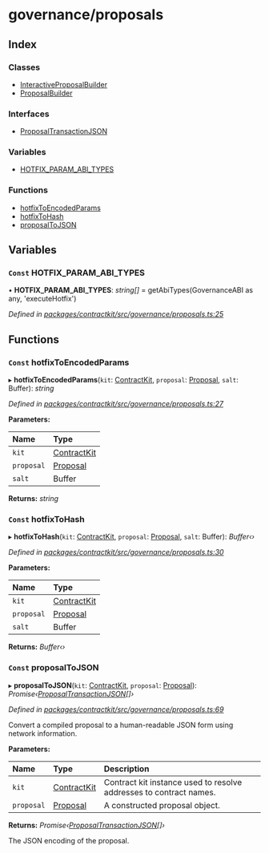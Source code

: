 # governance/proposals

## Index

### Classes

* [InteractiveProposalBuilder](../classes/_governance_proposals_.interactiveproposalbuilder.md)
* [ProposalBuilder](../classes/_governance_proposals_.proposalbuilder.md)

### Interfaces

* [ProposalTransactionJSON](../interfaces/_governance_proposals_.proposaltransactionjson.md)

### Variables

* [HOTFIX\_PARAM\_ABI\_TYPES](_governance_proposals_.md#const-hotfix_param_abi_types)

### Functions

* [hotfixToEncodedParams](_governance_proposals_.md#const-hotfixtoencodedparams)
* [hotfixToHash](_governance_proposals_.md#const-hotfixtohash)
* [proposalToJSON](_governance_proposals_.md#const-proposaltojson)

## Variables

### `Const` HOTFIX\_PARAM\_ABI\_TYPES

• **HOTFIX\_PARAM\_ABI\_TYPES**: _string\[\]_ = getAbiTypes\(GovernanceABI as any, 'executeHotfix'\)

_Defined in_ [_packages/contractkit/src/governance/proposals.ts:25_](https://github.com/celo-org/celo-monorepo/blob/master/packages/contractkit/src/governance/proposals.ts#L25)

## Functions

### `Const` hotfixToEncodedParams

▸ **hotfixToEncodedParams**\(`kit`: [ContractKit](../classes/_kit_.contractkit.md), `proposal`: [Proposal](_wrappers_governance_.md#proposal), `salt`: Buffer\): _string_

_Defined in_ [_packages/contractkit/src/governance/proposals.ts:27_](https://github.com/celo-org/celo-monorepo/blob/master/packages/contractkit/src/governance/proposals.ts#L27)

**Parameters:**

| Name | Type |
| :--- | :--- |
| `kit` | [ContractKit](../classes/_kit_.contractkit.md) |
| `proposal` | [Proposal](_wrappers_governance_.md#proposal) |
| `salt` | Buffer |

**Returns:** _string_

### `Const` hotfixToHash

▸ **hotfixToHash**\(`kit`: [ContractKit](../classes/_kit_.contractkit.md), `proposal`: [Proposal](_wrappers_governance_.md#proposal), `salt`: Buffer\): _Buffer‹›_

_Defined in_ [_packages/contractkit/src/governance/proposals.ts:30_](https://github.com/celo-org/celo-monorepo/blob/master/packages/contractkit/src/governance/proposals.ts#L30)

**Parameters:**

| Name | Type |
| :--- | :--- |
| `kit` | [ContractKit](../classes/_kit_.contractkit.md) |
| `proposal` | [Proposal](_wrappers_governance_.md#proposal) |
| `salt` | Buffer |

**Returns:** _Buffer‹›_

### `Const` proposalToJSON

▸ **proposalToJSON**\(`kit`: [ContractKit](../classes/_kit_.contractkit.md), `proposal`: [Proposal](_wrappers_governance_.md#proposal)\): _Promise‹_[_ProposalTransactionJSON_](../interfaces/_governance_proposals_.proposaltransactionjson.md)_\[\]›_

_Defined in_ [_packages/contractkit/src/governance/proposals.ts:69_](https://github.com/celo-org/celo-monorepo/blob/master/packages/contractkit/src/governance/proposals.ts#L69)

Convert a compiled proposal to a human-readable JSON form using network information.

**Parameters:**

| Name | Type | Description |
| :--- | :--- | :--- |
| `kit` | [ContractKit](../classes/_kit_.contractkit.md) | Contract kit instance used to resolve addresses to contract names. |
| `proposal` | [Proposal](_wrappers_governance_.md#proposal) | A constructed proposal object. |

**Returns:** _Promise‹_[_ProposalTransactionJSON_](../interfaces/_governance_proposals_.proposaltransactionjson.md)_\[\]›_

The JSON encoding of the proposal.

